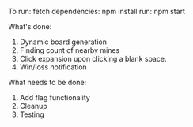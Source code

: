 To run:
fetch dependencies: npm install
run: npm start


What's done:
1. Dynamic board generation
2. Finding count of nearby mines
3. Click expansion upon clicking a blank space.
4. Win/loss notification

What needs to be done:
1. Add flag functionality
2. Cleanup
3. Testing
